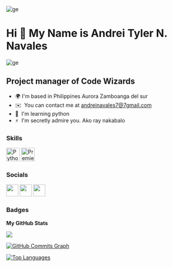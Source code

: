 ![ge](https://user-images.githubusercontent.com/123532269/228418681-926bb902-ee4c-4e53-8e18-64f1231b14a0.gif)


Hi 👋 My Name is Andrei Tyler N. Navales
========================================
![ge](https://user-images.githubusercontent.com/123532269/228419602-285b191a-62bf-4583-b9f1-8bfc29e5064e.gif)

Project manager of Code Wizards
-------------------------------

* 🌍  I'm based in Philippines Aurora Zamboanga del sur
* ✉️  You can contact me at [andreinavales7@7gmail.com](mailto:andreinavales7@7gmail.com)
* 🧠  I'm learning python
* ⚡  I'm secretly admire you. Ako ray nakabalo

### Skills


<p align="left">
<a href="https://www.python.org/" target="_blank" rel="noreferrer"><img src="https://raw.githubusercontent.com/danielcranney/readme-generator/main/public/icons/skills/python-colored.svg" width="36" height="36" alt="Python" /></a>
<a href="https://www.adobe.com/uk/products/premiere.html" target="_blank" rel="noreferrer"><img src="https://raw.githubusercontent.com/danielcranney/readme-generator/main/public/icons/skills/premierepro-colored.svg" width="36" height="36" alt="Premiere Pro" /></a>
</p>


### Socials

<p align="left"> <a href="https://www.facebook.com/Andrei Navales" target="_blank" rel="noreferrer"><img src="https://raw.githubusercontent.com/danielcranney/readme-generator/main/public/icons/socials/facebook.svg" width="32" height="32" /></a> <a href="https://www.github.com/andreitylernavales" target="_blank" rel="noreferrer"><img src="https://raw.githubusercontent.com/danielcranney/readme-generator/main/public/icons/socials/github.svg" width="32" height="32" /></a> <a href="http://www.instagram.com/shingloyandoy" target="_blank" rel="noreferrer"><img src="https://raw.githubusercontent.com/danielcranney/readme-generator/main/public/icons/socials/instagram.svg" width="32" height="32" /></a></p>

### Badges

<b>My GitHub Stats</b>

<a href="http://www.github.com/andreitylernavales"><img src="https://github-readme-streak-stats.herokuapp.com/?user=andreitylernavales&stroke=facc15&background=14532d&ring=000000&fire=000000&currStreakNum=facc15&currStreakLabel=000000&sideNums=facc15&sideLabels=facc15&dates=facc15&hide_border=true" /></a>

<a href="http://www.github.com/andreitylernavales"><img src="https://github-readme-activity-graph.cyclic.app/graph?username=andreitylernavales&bg_color=14532d&color=facc15&line=ffffff&point=facc15&area_color=14532d&area=true&hide_border=true&custom_title=GitHub%20Commits%20Graph" alt="GitHub Commits Graph" /></a>

<a href="https://github.com/andreitylernavales" align="left"><img src="https://github-readme-stats.vercel.app/api/top-langs/?username=andreitylernavales&langs_count=10&title_color=000000&text_color=facc15&icon_color=ffffff&bg_color=14532d&hide_border=true&locale=en&custom_title=Top%20%Languages" alt="Top Languages" /></a>
